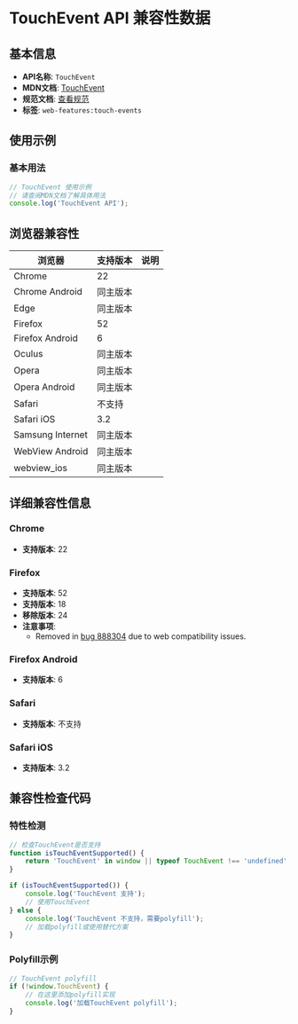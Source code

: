 # TouchEvent API 兼容性数据

## 基本信息

- **API名称**: `TouchEvent`
- **MDN文档**: [TouchEvent](https://developer.mozilla.org/docs/Web/API/TouchEvent)
- **规范文档**: [查看规范](https://w3c.github.io/touch-events/#touchevent-interface)
- **标签**: `web-features:touch-events`

## 使用示例

### 基本用法

```javascript
// TouchEvent 使用示例
// 请查阅MDN文档了解具体用法
console.log('TouchEvent API');
```

## 浏览器兼容性

| 浏览器 | 支持版本 | 说明 |
|--------|----------|------|
| Chrome | 22 |  |
| Chrome Android | 同主版本 |  |
| Edge | 同主版本 |  |
| Firefox | 52 |  |
| Firefox Android | 6 |  |
| Oculus | 同主版本 |  |
| Opera | 同主版本 |  |
| Opera Android | 同主版本 |  |
| Safari | 不支持 |  |
| Safari iOS | 3.2 |  |
| Samsung Internet | 同主版本 |  |
| WebView Android | 同主版本 |  |
| webview_ios | 同主版本 |  |

## 详细兼容性信息

### Chrome

- **支持版本**: 22

### Firefox

- **支持版本**: 52
- **支持版本**: 18
- **移除版本**: 24
- **注意事项**:
  - Removed in [bug 888304](https://bugzil.la/888304) due to web compatibility issues.

### Firefox Android

- **支持版本**: 6

### Safari

- **支持版本**: 不支持

### Safari iOS

- **支持版本**: 3.2

## 兼容性检查代码

### 特性检测

```javascript
// 检查TouchEvent是否支持
function isTouchEventSupported() {
    return 'TouchEvent' in window || typeof TouchEvent !== 'undefined';
}

if (isTouchEventSupported()) {
    console.log('TouchEvent 支持');
    // 使用TouchEvent
} else {
    console.log('TouchEvent 不支持，需要polyfill');
    // 加载polyfill或使用替代方案
}
```

### Polyfill示例

```javascript
// TouchEvent polyfill
if (!window.TouchEvent) {
    // 在这里添加polyfill实现
    console.log('加载TouchEvent polyfill');
}
```

